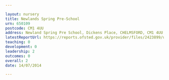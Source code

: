 ```yaml
---

layout: nursery
title: Newlands Spring Pre-School
urn: 650109
postcode: CM1 4UU
address: Newland Spring Pre School, Dickens Place, CHELMSFORD, CM1 4UU
latestReportUrl: https://reports.ofsted.gov.uk/provider/files/2423899/urn/650109.pdf
teaching: 0
development: 0
leadership: 2
outcomes: 0
overall: 2
date: 14/07/2014

---
```

